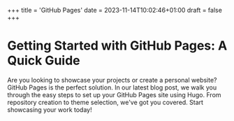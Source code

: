 +++
title = 'GitHub Pages'
date = 2023-11-14T10:02:46+01:00
draft = false
+++

# Getting Started with GitHub Pages: A Quick Guide

Are you looking to showcase your projects or create a personal website? GitHub Pages is the perfect solution. In our latest blog post, we walk you through the easy steps to set up your GitHub Pages site using Hugo. From repository creation to theme selection, we've got you covered. Start showcasing your work today!
